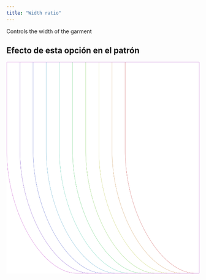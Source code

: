```yaml
---
title: "Width ratio"
---
```


Controls the width of the garment

## Efecto de esta opción en el patrón

![Esta imagen muestra el efecto de esta opción superponiendo varias variantes que tienen un valor diferente para esta opción](lunetius_widthratio_sample.svg "Effect of this option on the pattern")
